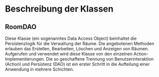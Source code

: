 # Beschreibung der Klassen

## RoomDAO

Diese Klasse (ein sogenanntes Data Access Object) beinhaltet die Persistenzlogik für die Verwaltung der Räume. Die
angebotenen Methoden erlauben das Erstellen, Bearbeiten, Löschen und Anzeigen von Räumen. Aufgerufen und verwendet wird
diese Klasse von den einzelnen Action-Implementierungen. Die so geschaffene Trennung von Benutzerinteraktion (Action)
und Persistenz (DAO) ist ein erster Schritt in die Aufteilung einer Anwendung in mehrere Schichten. 
